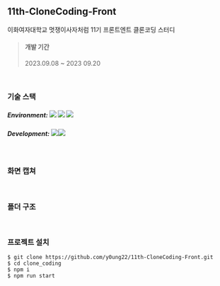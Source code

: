 ## 11th-CloneCoding-Front

이화여자대학교 멋쟁이사자처럼 11기 프론트엔트 클론코딩 스터디

> #### 개발 기간
>
> 2023.09.08 ~ 2023 09.20

<br/>

### 기술 스택

##### Environment: <img src="https://img.shields.io/badge/visualstudiocode-007ACC?style=for-the-badge&logo=git&logoColor=white"> <img src="https://img.shields.io/badge/github-181717?style=for-the-badge&logo=github&logoColor=white"> <img src="https://img.shields.io/badge/git-F05032?style=for-the-badge&logo=git&logoColor=white">

##### Development: <img src="https://img.shields.io/badge/react-61DAFB?style=for-the-badge&logo=react&logoColor=white"><img src="https://img.shields.io/badge/styled_components-DB7093?style=flat-square&logo=styled-components&logoColor=white">

<br/>

### 화면 캡쳐

<br/>

### 폴더 구조

<br/>

### 프로젝트 설치

```
$ git clone https://github.com/y0ung22/11th-CloneCoding-Front.git
$ cd clone_coding
$ npm i
$ npm run start
```
